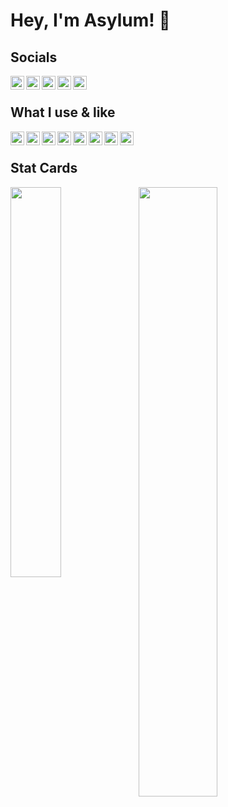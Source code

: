 # Hey, I'm Asylum! 👋

## Socials

<img align="left" width="22px" src="https://simpleicons.org/icons/discord.svg" />
<a href="https://youtube.com/asylumxd">
    <img align="left" width="22px" src="https://simpleicons.org/icons/youtube.svg" />
</a>
<a href="https://twitter.com/asxlvmwastaken">
    <img align="left" width="22px" src="https://simpleicons.org/icons/twitter.svg" />
</a>
<a href="https://gitlab.com/asxlvm">
    <img align="left" width="22px" src="https://simpleicons.org/icons/gitlab.svg" />
</a>
<a href="https://replit.com/@asxlvm">
    <img align="left" width="22px" src="https://simpleicons.org/icons/replit.svg" />
</a>

<br />

## What I use & like

<img align="left" width="22px" src="https://simpleicons.org/icons/python.svg" />
<img align="left" width="22px" src="https://simpleicons.org/icons/neovim.svg" />
<img align="left" width="22px" src="https://simpleicons.org/icons/raspberrypi.svg" />
<img align="left" width="22px" src="https://simpleicons.org/icons/android.svg" />
<img align="left" width="22px" src="https://simpleicons.org/icons/debian.svg" />
<img align="left" width="22px" src="https://simpleicons.org/icons/mongodb.svg" />
<img align="left" width="22px" src="https://simpleicons.org/icons/cplusplus.svg" />
<img align="left" width="22px" src="https://simpleicons.org/icons/python.svg" />

<br />

## Stat Cards

<img align="left" width=40% src="https://github-readme-stats.vercel.app/api/top-langs/?username=asxlvm" />
<img align="left" width=50% src="https://github-readme-stats.vercel.app/api?username=asxlvm&show_icons=true&count_private=true" />
